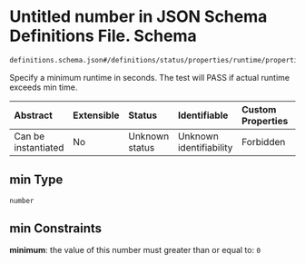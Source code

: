 # Untitled number in JSON Schema Definitions File.  Schema

```txt
definitions.schema.json#/definitions/status/properties/runtime/properties/min
```

Specify a minimum runtime in seconds. The test will PASS if actual runtime exceeds min time.

| Abstract            | Extensible | Status         | Identifiable            | Custom Properties | Additional Properties | Access Restrictions | Defined In                                                                         |
| :------------------ | :--------- | :------------- | :---------------------- | :---------------- | :-------------------- | :------------------ | :--------------------------------------------------------------------------------- |
| Can be instantiated | No         | Unknown status | Unknown identifiability | Forbidden         | Allowed               | none                | [definitions.schema.json\*](../out/definitions.schema.json "open original schema") |

## min Type

`number`

## min Constraints

**minimum**: the value of this number must greater than or equal to: `0`
